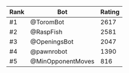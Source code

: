 Rank|Bot|Rating
---|---|---
#1|@ToromBot|2617
#2|@RaspFish|2581
#3|@OpeningsBot|2047
#4|@pawnrobot|1390
#5|@MinOpponentMoves|816
